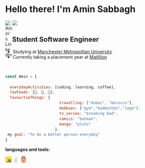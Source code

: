 <h1> Hello there! I'm Amin Sabbagh &nbsp </h1>


<a href="https://www.linkedin.com/in/amin-sabbagh-761548144/">
  <img align="left" alt="Amin's LinkedIn" width="22px" src="https://raw.githubusercontent.com/Raymo111/Raymo111/master/socials/linkedin.png" />
</a>

![](https://visitor-badge.glitch.me/badge?page_id=71517831&left_color=purple&right_color=red)

## Student Software Engineer
  
 - Studying at <a href="https://www.mmu.ac.uk/">Manchester Metropolitan University</a></li>
 - Currently taking a placement year at <a href="https://www.matillion.com/">Matillion</a> </li>
<br>

```javascript
const Amin = {
  
  everydayActivities: [coding, learning, coffee],
  favFoods: [🥞, 🍜, 🍕],
  favourtieThings: {
                        travelling: ["dubai", "morocco"],
                        Hobbies: ["gym","badminton","lego"],
                        tv_series: "breaking bad",
                        comics: "batman",
                        manga: "pluto"
                      },
 my goal: "To be a better person everyday"
}
```

**languages and tools:**  

<code><img height="20" src="https://raw.githubusercontent.com/github/explore/80688e429a7d4ef2fca1e82350fe8e3517d3494d/topics/javascript/javascript.png"></code>
<code><img height="20" src="https://raw.githubusercontent.com/github/explore/5b3600551e122a3277c2c5368af2ad5725ffa9a1/topics/java/java.png"></code>
<code><img height="20" src="https://raw.githubusercontent.com/github/explore/80688e429a7d4ef2fca1e82350fe8e3517d3494d/topics/html/html.png"></code>


